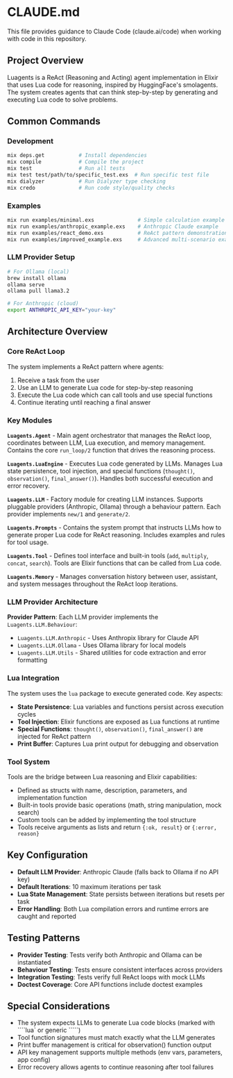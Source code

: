 # CLAUDE.md

This file provides guidance to Claude Code (claude.ai/code) when working with code in this repository.

## Project Overview

Luagents is a ReAct (Reasoning and Acting) agent implementation in Elixir that uses Lua code for reasoning, inspired by HuggingFace's smolagents. The system creates agents that can think step-by-step by generating and executing Lua code to solve problems.

## Common Commands

### Development
```bash
mix deps.get           # Install dependencies
mix compile            # Compile the project
mix test               # Run all tests
mix test test/path/to/specific_test.exs  # Run specific test file
mix dialyzer           # Run Dialyzer type checking
mix credo              # Run code style/quality checks
```

### Examples
```bash
mix run examples/minimal.exs              # Simple calculation example
mix run examples/anthropic_example.exs    # Anthropic Claude example
mix run examples/react_demo.exs           # ReAct pattern demonstration
mix run examples/improved_example.exs     # Advanced multi-scenario example
```

### LLM Provider Setup
```bash
# For Ollama (local)
brew install ollama
ollama serve
ollama pull llama3.2

# For Anthropic (cloud)
export ANTHROPIC_API_KEY="your-key"
```

## Architecture Overview

### Core ReAct Loop
The system implements a ReAct pattern where agents:
1. Receive a task from the user
2. Use an LLM to generate Lua code for step-by-step reasoning
3. Execute the Lua code which can call tools and use special functions
4. Continue iterating until reaching a final answer

### Key Modules

**`Luagents.Agent`** - Main agent orchestrator that manages the ReAct loop, coordinates between LLM, Lua execution, and memory management. Contains the core `run_loop/2` function that drives the reasoning process.

**`Luagents.LuaEngine`** - Executes Lua code generated by LLMs. Manages Lua state persistence, tool injection, and special functions (`thought()`, `observation()`, `final_answer()`). Handles both successful execution and error recovery.

**`Luagents.LLM`** - Factory module for creating LLM instances. Supports pluggable providers (Anthropic, Ollama) through a behaviour pattern. Each provider implements `new/1` and `generate/2`.

**`Luagents.Prompts`** - Contains the system prompt that instructs LLMs how to generate proper Lua code for ReAct reasoning. Includes examples and rules for tool usage.

**`Luagents.Tool`** - Defines tool interface and built-in tools (`add`, `multiply`, `concat`, `search`). Tools are Elixir functions that can be called from Lua code.

**`Luagents.Memory`** - Manages conversation history between user, assistant, and system messages throughout the ReAct loop iterations.

### LLM Provider Architecture

**Provider Pattern**: Each LLM provider implements the `Luagents.LLM.Behaviour`:
- `Luagents.LLM.Anthropic` - Uses Anthropix library for Claude API
- `Luagents.LLM.Ollama` - Uses Ollama library for local models
- `Luagents.LLM.Utils` - Shared utilities for code extraction and error formatting

### Lua Integration

The system uses the `lua` package to execute generated code. Key aspects:
- **State Persistence**: Lua variables and functions persist across execution cycles
- **Tool Injection**: Elixir functions are exposed as Lua functions at runtime  
- **Special Functions**: `thought()`, `observation()`, `final_answer()` are injected for ReAct pattern
- **Print Buffer**: Captures Lua print output for debugging and observation

### Tool System

Tools are the bridge between Lua reasoning and Elixir capabilities:
- Defined as structs with name, description, parameters, and implementation function
- Built-in tools provide basic operations (math, string manipulation, mock search)
- Custom tools can be added by implementing the tool structure
- Tools receive arguments as lists and return `{:ok, result}` or `{:error, reason}`

## Key Configuration

- **Default LLM Provider**: Anthropic Claude (falls back to Ollama if no API key)
- **Default Iterations**: 10 maximum iterations per task
- **Lua State Management**: State persists between iterations but resets per task
- **Error Handling**: Both Lua compilation errors and runtime errors are caught and reported

## Testing Patterns

- **Provider Testing**: Tests verify both Anthropic and Ollama can be instantiated
- **Behaviour Testing**: Tests ensure consistent interfaces across providers
- **Integration Testing**: Tests verify full ReAct loops with mock LLMs
- **Doctest Coverage**: Core API functions include doctest examples

## Special Considerations

- The system expects LLMs to generate Lua code blocks (marked with ````lua` or generic `````)
- Tool function signatures must match exactly what the LLM generates
- Print buffer management is critical for observation() function output
- API key management supports multiple methods (env vars, parameters, app config)
- Error recovery allows agents to continue reasoning after tool failures